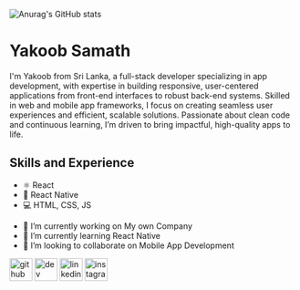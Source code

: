 ![Anurag's GitHub stats](https://github-readme-stats.vercel.app/api?username=yakoob010&show_icons=true&theme=radical)

# Yakoob Samath

I'm Yakoob from Sri Lanka, a full-stack developer specializing in app development, with expertise in building responsive, user-centered applications from front-end interfaces to robust back-end systems. Skilled in web and mobile app frameworks, I focus on creating seamless user experiences and efficient, scalable solutions. Passionate about clean code and continuous learning, I’m driven to bring impactful, high-quality apps to life.

## Skills and Experience
* ⚛ React
* 📱 React Native
* 💻 HTML, CSS, JS 

- 🔭 I’m currently working on My own Company 
- 🌱 I’m currently learning React Native 
- 👯 I’m looking to collaborate on Mobile App Development 


[<img src='https://cdn.jsdelivr.net/npm/simple-icons@3.0.1/icons/github.svg' alt='github' height='40'>](https://github.com/yakoob010)  [<img src='https://cdn.jsdelivr.net/npm/simple-icons@3.0.1/icons/dev-dot-to.svg' alt='dev' height='40'>](https://dev.to/yakoob010)  [<img src='https://cdn.jsdelivr.net/npm/simple-icons@3.0.1/icons/linkedin.svg' alt='linkedin' height='40'>](https://www.linkedin.com/in/yakoob-samath/)  [<img src='https://cdn.jsdelivr.net/npm/simple-icons@3.0.1/icons/instagram.svg' alt='instagram' height='40'>](https://www.instagram.com/yakoob_fahd/)  

